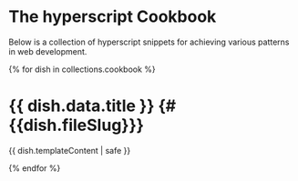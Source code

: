 
# The hyperscript Cookbook

Below is a collection of hyperscript snippets for achieving various patterns in web development.

{% for dish in collections.cookbook %}

# {{ dish.data.title }} {#{{dish.fileSlug}}}

{{ dish.templateContent | safe }}

{% endfor %}
